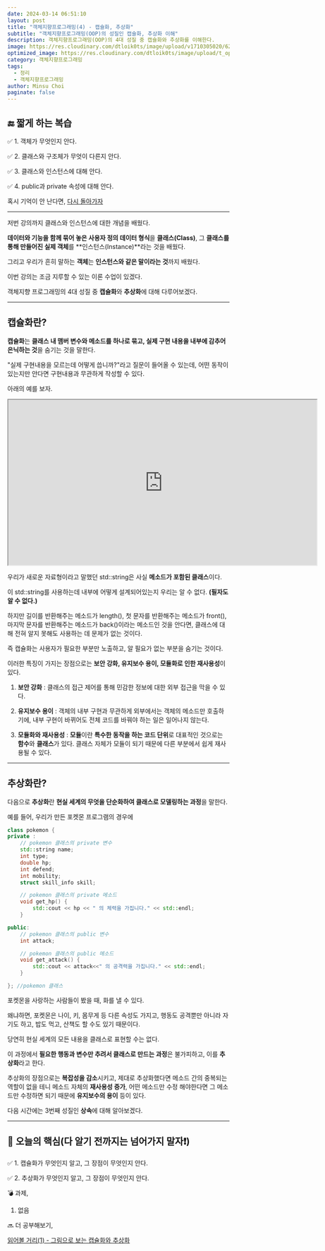 ```yaml
---
date: 2024-03-14 06:51:10
layout: post
title: "객체지향프로그래밍(4) - 캡슐화, 추상화"
subtitle: "객체지향프로그래밍(OOP)의 성질인 캡슐화, 추상화 이해"
description: 객체지향프로그래밍(OOP)의 4대 성질 중 캡슐화와 추상화를 이해한다.
image: https://res.cloudinary.com/dtloik0ts/image/upload/v1710305020/62209a189cc9185b70db045b_6ea4ua9rZnloCziXgO4TM7Zqa5oWwYrMD4Lc5BqWGYHrJreJ0-Cq-VTOChRhm1IEhqCGeGpQh9M8L516rerUQF9l1FnfQaHEFyTzex7ily50AmFoRns3jMWLyd5edWCJqBbqGzvo_xaa8bg.jpg
optimized_image: https://res.cloudinary.com/dtloik0ts/image/upload/t_opt/v1710305020/62209a189cc9185b70db045b_6ea4ua9rZnloCziXgO4TM7Zqa5oWwYrMD4Lc5BqWGYHrJreJ0-Cq-VTOChRhm1IEhqCGeGpQh9M8L516rerUQF9l1FnfQaHEFyTzex7ily50AmFoRns3jMWLyd5edWCJqBbqGzvo_xaa8bg.jpg
category: 객체지향프로그래밍
tags:
  - 정리
  - 객체지향프로그래밍
author: Minsu Choi
paginate: false
---
```


<h2>🔚 짧게 하는 복습</h2>

✅ 1. 객체가 무엇인지 안다.

✅ 2. 클래스와 구조체가 무엇이 다른지 안다.

✅ 3. 클래스와 인스턴스에 대해 안다.

✅ 4. public과 private 속성에 대해 안다.

혹시 기억이 안 난다면, <u><a href = "/객체지향프로그래밍(3)-객체,-클래스,-인스턴스/"> 다시 돌아가자</a></u>

---

저번 강의까지 클래스와 인스턴스에 대한 개념을 배웠다.

**데이터와 기능을 함께 묶어 놓은 사용자 정의 데이터 형식**을 **클래스(Class)**, 그 **클래스를 통해 만들어진 실제 객체**를 **인스턴스(Instance)**라는 것을 배웠다.

그리고 우리가 흔히 말하는 **객체**는 **인스턴스와 같은 말이라는 것**까지 배웠다.

이번 강의는 조금 지루할 수 있는 이론 수업이 있겠다.

객체지향 프로그래밍의 4대 성질 중 **캡슐화**와 **추상화**에 대해 다루어보겠다.

---

## 캡슐화란?

**캡슐화**는 **클래스 내 맴버 변수와 메소드를 하나로 묶고, 실제 구현 내용을 내부에 감추어 은닉하는 것**을 숨기는 것을 말한다.

"실제 구현내용을 모르는데 어떻게 씁니까?"라고 질문이 들어올 수 있는데, 어떤 동작이 있는지만 안다면 구현내용과 무관하게 작성할 수 있다.

아래의 예를 보자.

<iframe height="375px" width="700px" src="https://www.interviewbit.com/embed/snippet/f3faa8cd7591f5acb360"></iframe>

우리가 새로운 자료형이라고 말했던 std::string은 사실 **메소드가 포함된 클래스**이다.

이 std::string를 사용하는데 내부에 어떻게 설계되어있는지 우리는 알 수 없다. **(필자도 알 수 없다.)**

하지만 길이를 반환해주는 메소드가 length(), 첫 문자를 반환해주는 메소드가 front(), 마지막 문자를 반환해주는 메소드가 back()이라는 메소드인 것을 안다면, 클래스에 대해 전혀 알지 못해도 사용하는 데 문제가 없는 것이다.

즉 캡슐화는 사용자가 필요한 부분만 노출하고, 알 필요가 없는 부분을 숨기는 것이다.

이러한 특징이 가지는 장점으로는 **보안 강화, 유지보수 용이, 모듈화로 인한 재사용성**이 있다.

1. **보안 강화** : 클래스의 접근 제어를 통해 민감한 정보에 대한 외부 접근을 막을 수 있다.

2. **유지보수 용이** : 객체의 내부 구현과 무관하게 외부에서는 객체의 메소드만 호출하기에, 내부 구현이 바뀌어도 전체 코드를 바꿔야 하는 일은 일어나지 않는다.

3. **모듈화와 재사용성** : **모듈**이란 **특수한 동작을 하는 코드 단위**로 대표적인 것으로는 **함수**와 **클래스**가 있다. 클래스 자체가 모듈이 되기 때문에 다른 부분에서 쉽게 재사용될 수 있다.

---

## 추상화란?

다음으로 **추상화**란 **현실 세계의 무엇을 단순화하여 클래스로 모델링하는 과정**을 말한다.

예를 들어, 우리가 만든 포켓몬 프로그램의 경우에

```c++
class pokemon {
private :
    // pokemon 클래스의 private 변수
	std::string name;
	int type;
	double hp;
	int defend;
	int mobility;
	struct skill_info skill;

    // pokemon 클래스의 private 메소드
	void get_hp() {
		std::cout << hp << " 의 체력을 가집니다." << std::endl;
	}

public:
    // pokemon 클래스의 public 변수
	int attack;

    // pokemon 클래스의 public 메소드
	void get_attack() {
		std::cout << attack<<" 의 공격력을 가집니다." << std::endl;
	}

}; //pokemon 클래스
```

포켓몬을 사랑하는 사람들이 봤을 때, 화를 낼 수 있다.

왜냐하면, 포켓몬은 나이, 키, 몸무게 등 다른 속성도 가지고, 행동도 공격뿐만 아니라 자기도 하고, 밥도 먹고, 산책도 할 수도 있기 때문이다.

당연히 현실 세계의 모든 내용을 클래스로 표현할 수는 없다.

이 과정에서 **필요한 행동과 변수만 추려서 클래스로 만드는 과정**은 불가피하고, 이를 **추상화**라고 한다.

추상화의 장점으로는 **복잡성을 감소**시키고, 제대로 추상화했다면 메소드 간의 중복되는 역할이 없을 테니 메소드 자체의 **재사용성 증가**, 어떤 메소드만 수정 해야한다면 그 메소드만 수정하면 되기 때문에 **유지보수의 용이** 등이 있다.

다음 시간에는 3번째 성질인 **상속**에 대해 알아보겠다.

---

<h2>📖 오늘의 핵심(다 알기 전까지는 넘어가지 말자❗)</h2>

✅ 1. 캡슐화가 무엇인지 알고, 그 장점이 무엇인지 안다.

✅ 2. 추상화가 무엇인지 알고, 그 장점이 무엇인지 안다.

💣 과제,

1. 없음

🔜 더 공부해보기,

<a href = "https://www.educba.com/abstraction-vs-encapsulation/">읽어볼 거리(1) - 그림으로 보는 캡슐화와 추상화</a>
